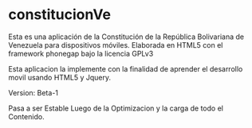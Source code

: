 constitucionVe
==============

Esta es una aplicación de la Constitución de la República Bolivariana de Venezuela para dispositivos móviles. Elaborada en HTML5 con el framework phonegap bajo la licencia GPLv3

Esta aplicacion la implemente con la finalidad de aprender el desarrollo movil usando HTML5 y Jquery.

Version: Beta-1

Pasa a ser Estable Luego de la Optimizacion y la carga de todo el Contenido.
